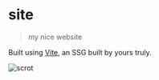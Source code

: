 # site
> my nice website

Built using [Vite](https://github.com/icyphox/vite), an SSG built by yours truly.

![scrot](https://0x0.st/sw0N.png)
